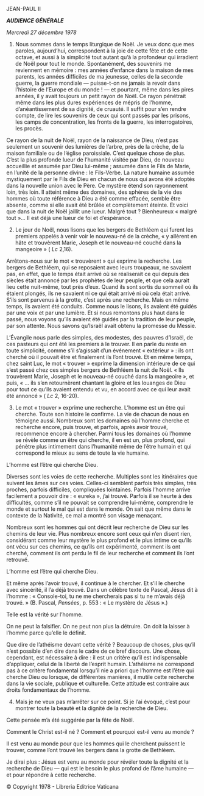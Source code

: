JEAN-PAUL II

***AUDIENCE GÉNÉRALE***

*Mercredi 27 décembre 1978*

1. Nous sommes dans le temps liturgique de Noël. Je veux donc que mes paroles, aujourd’hui, correspondent à la joie de cette fête et de cette octave, et aussi à la simplicité tout autant qu’à la profondeur qui irradient de Noël pour tout le monde. Spontanément, des souvenirs me reviennent en mémoire : mes années d’enfance dans la maison de mes parents, les années difficiles de ma jeunesse, celles de la seconde guerre, la guerre mondiale — puisse-t-on ne jamais la revoir dans l’histoire de l’Europe et du monde ! — et pourtant, même dans les pires années, il y avait toujours un petit rayon de Noël. Ce rayon pénétrait même dans les plus dures expériences de mépris de l’homme, d’anéantissement de sa dignité, de cruauté. Il suffit pour s’en rendre compte, de lire les souvenirs de ceux qui sont passés par les prisons, les camps de concentration, les fronts de la guerre, les interrogatoires, les procès.

Ce rayon de la nuit de Noël, rayon de la naissance de Dieu, n’est pas seulement un souvenir des lumières de l’arbre, près de la crèche, de la maison familiale ou de l’église paroissiale. C’est quelque chose de plus. C’est la plus profonde lueur de l’humanité visitée par Dieu, de nouveau accueillie et assumée par Dieu lui-même ; assumée dans le Fils de Marie, en l’unité de la personne divine : le Fils-Verbe. La nature humaine assumée mystiquement par le Fils de Dieu en chacun de nous qui avons été adoptés dans la nouvelle union avec le Père. Ce mystère étend son rayonnement loin, très loin. Il atteint même des domaines, des sphères de la vie des hommes où toute référence à Dieu a été comme effacée, semble être absente, comme si elle avait été brûlée et complètement éteinte. Et voici que dans la nuit de Noël jaillit une lueur. Malgré tout ? Bienheureux « malgré tout »… Il est déjà une lueur de foi et d’espérance.

2. Le jour de Noël, nous lisons que les bergers de Bethléem qui furent les premiers appelés à venir voir le nouveau-né de la crèche, « y allèrent en hâte et trouvèrent Marie, Joseph et le nouveau-né couché dans la mangeoire » ( *Lc* 2,16).

Arrêtons-nous sur le mot « trouvèrent » qui exprime la recherche. Les bergers de Bethléem, qui se reposaient avec leurs troupeaux, ne savaient pas, en effet, que le temps était arrivé où se réaliserait ce qui depuis des siècles était annoncé par les prophètes de leur peuple, et que cela aurait lieu cette nuit-même, tout près d’eux. Quand ils sont sortis du sommeil où ils étaient plongés, ils ne savaient ni ce qui était arrivé ni où cela était arrivé. S’ils sont parvenus à la grotte, c’est après une recherche. Mais en même temps, ils avaient été conduits. Comme nous le lisons, ils avaient été guidés par une voix et par une lumière. Et si nous remontons plus haut dans le passé, nous voyons qu’ils avaient été guidés par la tradition de leur peuple, par son attente. Nous savons qu’Israël avait obtenu la promesse du Messie.

L’Évangile nous parle des simples, des modestes, des pauvres d’Israël, de ces pasteurs qui ont été les premiers à le trouver. Il en parle du reste en toute simplicité, comme s’il s’agissait d’un événement « extérieur » : ils ont cherché où il pouvait être et finalement ils l’ont trouvé. Et en même temps, chez saint Luc, le mot « trouver » exprime la dimension intérieure de ce qui s’est passé chez ces simples bergers de Bethléem la nuit de Noël. « Ils trouvèrent Marie, Joseph et le nouveau-né couché dans la mangeoire », et puis, « … ils s’en retournèrent chantant la gloire et les louanges de Dieu pour tout ce qu’ils avaient entendu et vu, en accord avec ce qui leur avait été annoncé » ( *Lc* 2, 16-20).

3. Le mot « trouver » exprime une recherche. L’homme est un être qui cherche. Toute son histoire le confirme. La vie de chacun de nous en témoigne aussi. Nombreux sont les domaines où l’homme cherche et recherche encore, puis trouve, et parfois, après avoir trouvé, recommence encore à chercher. Parmi tous les domaines où l’homme se révèle comme un être qui cherche, il en est un, plus profond, qui pénètre plus intimement dans l’humanité même de l’être humain et qui correspond le mieux au sens de toute la vie humaine.

L’homme est l’être qui cherche Dieu.

Diverses sont les voies de cette recherche. Multiples sont les itinéraires que suivent les âmes sur ces voies. Celles-ci semblent parfois très simples, très proches, parfois difficiles, compliquées lointaines. Parfois l’homme arrive facilement a pouvoir dire : « eureka », j’ai trouvé. Parfois il se heurte à des difficultés, comme s’il ne pouvait se comprendre lui-même, comprendre le monde et surtout le mal qui est dans le monde. On sait que même dans le contexte de la Nativité, ce mal a montré son visage menaçant.

Nombreux sont les hommes qui ont décrit leur recherche de Dieu sur les chemins de leur vie. Plus nombreux encore sont ceux qui n’en disent rien, considérant comme leur mystère le plus profond et le plus intime ce qu’ils ont vécu sur ces chemins, ce qu’ils ont expérimenté, comment ils ont cherché, comment ils ont perdu le fil de leur recherche et comment ils l’ont retrouvé.

L’homme est l’être qui cherche Dieu.

Et même après l’avoir trouvé, il continue à le chercher. Et s’il le cherche avec sincérité, il l’a déjà trouvé. Dans un célèbre texte de Pascal, Jésus dit à l’homme : « Console-toi, tu ne me chercherais pas si tu ne m’avais déjà trouvé. » (B. Pascal, *Pensées*, p. 553 : « Le mystère de Jésus ».)

Telle est la vérité sur l’homme.

On ne peut la falsifier. On ne peut non plus la détruire. On doit la laisser à l’homme parce qu’elle le définit.

Que dire de l’athéisme devant cette vérité ? Beaucoup de choses, plus qu’il n’est possible d’en dire dans le cadre de ce bref discours. Une chose, cependant, est nécessaire à dire : il est un critère qu’il est indispensable d’appliquer, celui de la liberté de l’esprit humain. L’athéisme ne correspond pas à ce critère fondamental lorsqu’il nie a priori que l’homme est l’être qui cherche Dieu ou lorsque, de différentes manières, il mutile cette recherche dans la vie sociale, publique et culturelle. Cette attitude est contraire aux droits fondamentaux de l’homme.

4. Mais je ne veux pas m’arrêter sur ce point. Si je l’ai évoqué, c’est pour montrer toute la beauté et la dignité de la recherche de Dieu.

Cette pensée m’a été suggérée par la fête de Noël.

Comment le Christ est-il né ? Comment et pourquoi est-il venu au monde ?

Il est venu au monde pour que les hommes qui le cherchent puissent le trouver, comme l’ont trouvé les bergers dans la grotte de Bethléem.

Je dirai plus : Jésus est venu au monde pour révéler toute la dignité et la recherche de Dieu — qui est le besoin le plus profond de l’âme humaine — et pour répondre à cette recherche.

© Copyright 1978 - Libreria Editrice Vaticana
